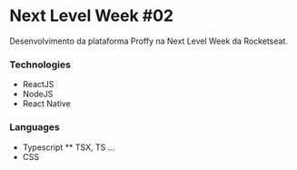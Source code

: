# Next Level Week #02
Desenvolvimento da plataforma Proffy na Next Level Week da Rocketseat.

### Technologies
* ReactJS
* NodeJS
* React Native

### Languages
* Typescript
** TSX, TS ...
* CSS

